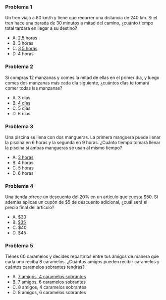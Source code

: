 ### Problema 1

Un tren viaja a 80 km/h y tiene que recorrer una distancia de 240 km. Si el tren
hace una parada de 30 minutos a mitad del camino, ¿cuánto tiempo total
tardará en llegar a su destino?

- A. 2,5 horas
- B. 3 horas
- C. <u>3,5 horas</u>
- D. 4 horas

### Problema 2

Si compras 12 manzanas y comes la mitad de ellas en el primer día, y luego
comes dos manzanas más cada día siguiente, ¿cuántos días te tomará comer
todas las manzanas?

- A. 3 días
- B. <u>4 días</u>
- C. 5 días
- D. 6 días

### Problema 3

Una piscina se llena con dos mangueras. La primera manguera puede llenar la
piscina en 6 horas y la segunda en 9 horas. ¿Cuánto tiempo tomará llenar la
piscina si ambas mangueras se usan al mismo tiempo?

- A. <u>3 horas</u>
- B. 4 horas
- C. 5 horas
- D. 6 horas

### Problema 4

Una tienda ofrece un descuento del 20% en un artículo que cuesta $50. Si
además aplicas un cupón de $5 de descuento adicional, ¿cuál será el precio
final del artículo?

- A. $30
- B. <u>$35</u>
- C. $40
- D. $45

### Problema 5

Tienes 60 caramelos y decides repartirlos entre tus amigos de manera que
cada uno reciba 8 caramelos. ¿Cuántos amigos pueden recibir caramelos y
cuántos caramelos sobrantes tendrás?

- A. <u>7 amigos, 4 caramelos sobrantes</u>
- B. 7 amigos, 6 caramelos sobrantes
- C. 8 amigos, 4 caramelos sobrantes
- D. 8 amigos, 6 caramelos sobrantes
